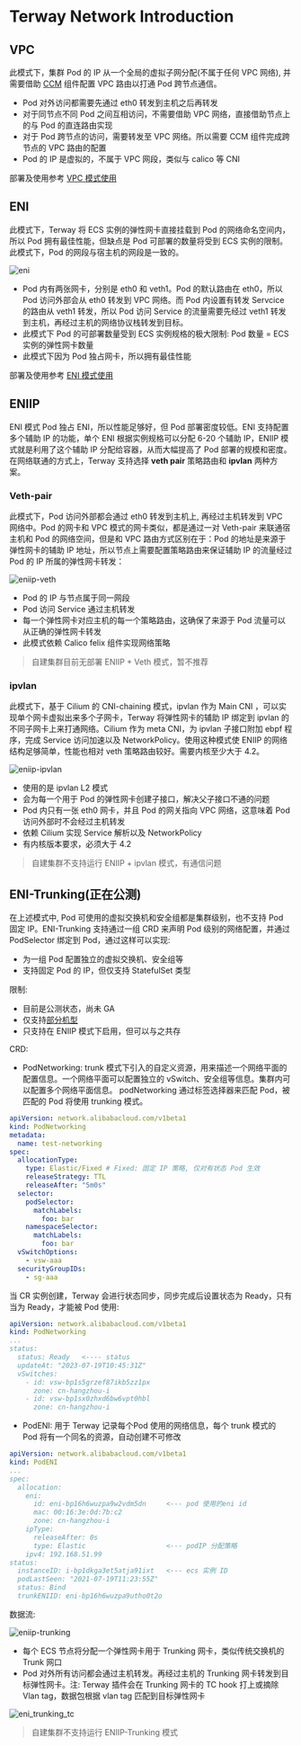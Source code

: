# Terway Network Introduction

## VPC

此模式下，集群 Pod 的 IP 从一个全局的虚拟子网分配(不属于任何 VPC 网络), 并需要借助 [CCM](https://github.com/AliyunContainerService/alicloud-controller-manager) 组件配置 VPC 路由以打通 Pod 跨节点通信。

- Pod 对外访问都需要先通过 eth0 转发到主机之后再转发
- 对于同节点不同 Pod 之间互相访问，不需要借助 VPC 网络，直接借助节点上的与 Pod 的直连路由实现
- 对于 Pod 跨节点的访问，需要转发至 VPC 网络。所以需要 CCM 组件完成跨节点的 VPC 路由的配置
- Pod 的 IP 是虚拟的，不属于 VPC 网段，类似与 calico 等 CNI

部署及使用参考 [VPC 模式使用](usage.md#vpc-模式)

## ENI

此模式下，Terway 将 ECS 实例的弹性网卡直接挂载到 Pod 的网络命名空间内，所以 Pod 拥有最佳性能，但缺点是 Pod 可部署的数量将受到 ECS 实例的限制。此模式下，Pod 的网段与宿主机的网段是一致的。

![eni](../../images/eni_connection.jpeg)

- Pod 内有两张网卡，分别是 eth0 和 veth1。Pod 的默认路由在 eth0，所以 Pod 访问外部会从 eth0 转发到 VPC 网络。而 Pod 内设置有转发 Servcice 的路由从 veth1 转发，所以 Pod 访问 Service 的流量需要先经过 veth1 转发到主机，再经过主机的网络协议栈转发到目标。
- 此模式下 Pod 的可部署数量受到 ECS 实例规格的极大限制: Pod 数量 = ECS 实例的弹性网卡数量
- 此模式下因为 Pod 独占网卡，所以拥有最佳性能

部署及使用参考 [ENI 模式使用](usage.md#使用ENI模式)

## ENIIP

ENI 模式 Pod 独占 ENI，所以性能足够好，但 Pod 部署密度较低。ENI 支持配置多个辅助 IP 的功能，单个 ENI 根据实例规格可以分配 6-20 个辅助 IP，ENIIP 模式就是利用了这个辅助 IP 分配给容器，从而大幅提高了 Pod 部署的规模和密度。在网络联通的方式上，Terway 支持选择 **veth pair** 策略路由和 **ipvlan** 两种方案。

### Veth-pair

此模式下，Pod 访问外部都会通过 eth0 转发到主机上, 再经过主机转发到 VPC 网络中。Pod 的网卡和 VPC 模式的网卡类似，都是通过一对 Veth-pair 来联通宿主机和 Pod 的网络空间，但是和 VPC 路由方式区别在于：Pod 的地址是来源于弹性网卡的辅助 IP 地址，所以节点上需要配置策略路由来保证辅助 IP 的流量经过 Pod 的 IP 所属的弹性网卡转发：

![eniip-veth](../../images/eniip_veth.png)

- Pod 的 IP 与节点属于同一网段
- Pod 访问 Service 通过主机转发
- 每一个弹性网卡对应主机的每一个策略路由，这确保了来源于 Pod 流量可以从正确的弹性网卡转发
- 此模式依赖 Calico felix 组件实现网络策略

> 自建集群目前无部署 ENIIP + Veth 模式，暂不推荐

### ipvlan

此模式下，基于 Cilium 的 CNI-chaining 模式，ipvlan 作为 Main CNI ，可以实现单个网卡虚拟出来多个子网卡，Terway 将弹性网卡的辅助 IP 绑定到 ipvlan 的不同子网卡上来打通网络。Cilium 作为 meta CNI，为 ipvlan 子接口附加 ebpf 程序，完成 Service 访问加速以及 NetworkPolicy。使用这种模式使 ENIIP 的网络结构足够简单，性能也相对 veth 策略路由较好。需要内核至少大于 4.2。

![eniip-ipvlan](../../images/terway_cilium.png)

- 使用的是 ipvlan L2 模式
- 会为每一个用于 Pod 的弹性网卡创建子接口，解决父子接口不通的问题
- Pod 内只有一张 eth0 网卡，并且 Pod 的网关指向 VPC 网络，这意味着 Pod 访问外部时不会经过主机转发
- 依赖 Cilium 实现 Service 解析以及 NetworkPolicy
- 有内核版本要求，必须大于 4.2

> 自建集群不支持运行 ENIIP + ipvlan 模式，有通信问题

## ENI-Trunking(正在公测)

在上述模式中, Pod 可使用的虚拟交换机和安全组都是集群级别，也不支持 Pod 固定 IP。ENI-Trunking 支持通过一组 CRD 来声明 Pod 级别的网络配置，并通过 PodSelector 绑定到 Pod，通过这样可以实现:

- 为一组 Pod 配置独立的虚拟交换机、安全组等
- 支持固定 Pod 的 IP，但仅支持 StatefulSet 类型

限制:

- 目前是公测状态，尚未 GA
- 仅支持[部分机型](https://help.aliyun.com/zh/ecs/user-guide/overview-of-instance-families)
- 只支持在 ENIIP 模式下启用，但可以与之共存

CRD:

- PodNetworking:  trunk 模式下引入的自定义资源，用来描述一个网络平面的配置信息。一个网络平面可以配置独立的 vSwitch、安全组等信息。集群内可以配置多个网络平面信息。 podNetworking 通过标签选择器来匹配 Pod，被匹配的 Pod 将使用 trunking 模式。

```yaml
apiVersion: network.alibabacloud.com/v1beta1
kind: PodNetworking
metadata:
  name: test-networking
spec:
  allocationType:
    type: Elastic/Fixed # Fixed: 固定 IP 策略, 仅对有状态 Pod 生效
    releaseStrategy: TTL
    releaseAfter: "5m0s"
  selector:
    podSelector:
      matchLabels:
        foo: bar
    namespaceSelector:
      matchLabels:
        foo: bar
  vSwitchOptions:
    - vsw-aaa
  securityGroupIDs:
    - sg-aaa
```

当 CR 实例创建，Terway 会进行状态同步，同步完成后设置状态为 Ready，只有当为 Ready，才能被 Pod 使用:

```yaml
apiVersion: network.alibabacloud.com/v1beta1
kind: PodNetworking
...
status:
  status: Ready   <---- status
  updateAt: "2023-07-19T10:45:31Z"
  vSwitches:
    - id: vsw-bp1s5grzef87ikb5zz1px
      zone: cn-hangzhou-i
    - id: vsw-bp1sx0zhxd6bw6vpt0hbl
      zone: cn-hangzhou-i
```

- PodENI:  用于 Terway 记录每个Pod 使用的网络信息，每个 trunk 模式的 Pod 将有一个同名的资源，自动创建不可修改

```yaml
apiVersion: network.alibabacloud.com/v1beta1
kind: PodENI
...
spec:
  allocation:
    eni:
      id: eni-bp16h6wuzpa9w2vdm5dn     <--- pod 使用的eni id
      mac: 00:16:3e:0d:7b:c2
      zone: cn-hangzhou-i
    ipType:
      releaseAfter: 0s
      type: Elastic                    <--- podIP 分配策略
    ipv4: 192.168.51.99
status:
  instanceID: i-bp1dkga3et5atja91ixt   <--- ecs 实例 ID
  podLastSeen: "2021-07-19T11:23:55Z"
  status: Bind
  trunkENIID: eni-bp16h6wuzpa9utho0t2o
```

数据流:

![eniip-trunking](../../images/eni-trunking.png)

- 每个 ECS 节点将分配一个弹性网卡用于 Trunking 网卡，类似传统交换机的 Trunk 网口
- Pod 对外所有访问都会通过主机转发。再经过主机的 Trunking 网卡转发到目标弹性网卡。注: Terway 插件会在 Trunking 网卡的 TC hook 打上或摘除 Vlan tag，数据包根据 vlan tag 匹配到目标弹性网卡

![eni_trunking_tc](../../images/eni_trunking_tc.png)

> 自建集群不支持运行 ENIIP-Trunking 模式

